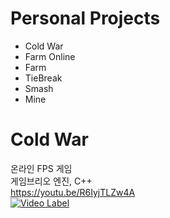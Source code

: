 # Personal Projects

- Cold War
- Farm Online
- Farm
- TieBreak
- Smash
- Mine

# Cold War
온라인 FPS 게임  
게임브리오 엔진, C++  
https://youtu.be/R6IyjTLZw4A     
[![Video Label](https://i9.ytimg.com/vi/R6IyjTLZw4A/mqdefault.jpg?sqp=CPTWpKEG-oaymwEmCMACELQB8quKqQMa8AEB-AH-BIAC4AOKAgwIABABGGUgZShLMA8=&rs=AOn4CLBUBRyfYkZCFgumzWgWZULao_ww9Q)](https://youtu.be/R6IyjTLZw4A)


